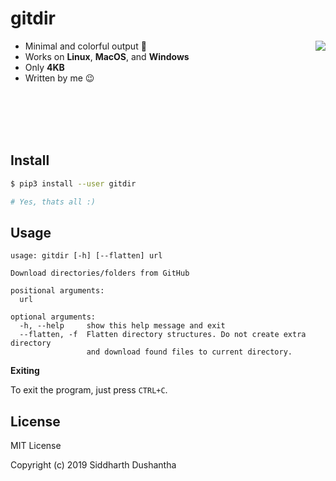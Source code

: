 # gitdir

- Minimal and colorful output 🌈 <img src="https://user-images.githubusercontent.com/27065646/71288165-9914bc80-236a-11ea-853b-a97bff999e79.gif" align="right">
- Works on **Linux**, **MacOS**, and **Windows**
- Only **4KB**
- Written by me 😉
<br>
<br>
<br>
<br>

## Install 
```bash
$ pip3 install --user gitdir

# Yes, thats all :)
```

## Usage
```
usage: gitdir [-h] [--flatten] url

Download directories/folders from GitHub

positional arguments:
  url

optional arguments:
  -h, --help     show this help message and exit
  --flatten, -f  Flatten directory structures. Do not create extra directory
                 and download found files to current directory.
```

**Exiting**

To exit the program, just press ```CTRL+C```.

## License
MIT License

Copyright (c) 2019 Siddharth Dushantha
